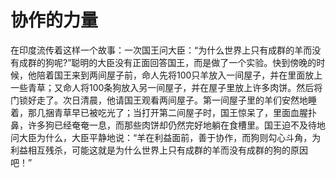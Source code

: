 # 协作的力量

在印度流传着这样一个故事：一次国王问大臣：“为什么世界上只有成群的羊而没有成群的狗呢?”聪明的大臣没有正面回答国王，而是做了一个实验。快到傍晚的时候，他陪着国王来到两间屋子前，命人先将100只羊放入一间屋子，并在里面放上一些青草；又命人将100条狗放入另一间屋子，并在屋子里放上许多肉饼。然后将门锁好走了。次日清晨，他请国王观看两间屋子。第一间屋子里的羊们安然地睡着，那几捆青草早已被吃光了；当打开第二间屋子时，国王惊呆了，里面血腥扑鼻，许多狗已经奄奄一息，而那些肉饼却仍然完好地躺在食槽里。国王迫不及待地问大臣为什么，大臣平静地说：“羊在利益面前，善于协作，而狗则勾心斗角，为利益相互残杀，可能这就是为什么世界上只有成群的羊而没有成群的狗的原因吧！”
 